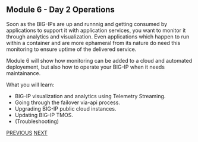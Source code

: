 ## Module 6 - Day 2 Operations

Soon as the BIG-IPs are up and runnnig and getting consumed by applications to support it with application services, you want to monitor it through analytics and visualization. Even applications which happen to run within a container and are more ephameral from its nature do need this monitoring to ensure uptime of the delivered service.

Module 6 will show how monitoring can be added to a cloud and automated deployement, but also how to operate your BIG-IP when it needs maintainance.

What you will learn:
* BIG-IP visualization and analytics using Telemetry Streaming.
* Going through the failover via-api process.
* Upgrading BIG-IP public cloud instances.
* Updating BIG-IP TMOS.
* (Troubleshooting)

[PREVIOUS](module_5/task5_1.md)      [NEXT](module_6/task6_1.md)